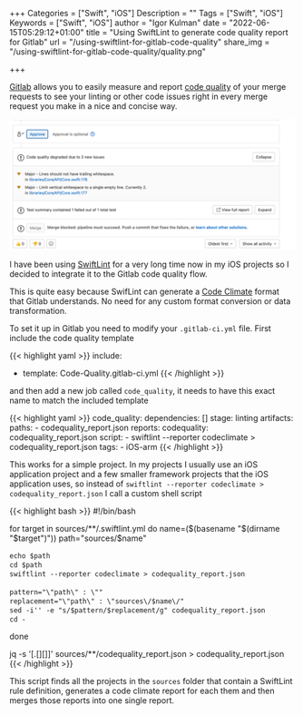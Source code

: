 +++
Categories = ["Swift", "iOS"]
Description = ""
Tags = ["Swift", "iOS"]
Keywords = ["Swift", "iOS"]
author = "Igor Kulman"
date = "2022-06-15T05:29:12+01:00"
title = "Using SwiftLint to generate code quality report for Gitlab"
url = "/using-swiftlint-for-gitlab-code-quality"
share_img = "/using-swiftlint-for-gitlab-code-quality/quality.png"

+++

[Gitlab](https://about.gitlab.com/) allows you to easily measure and report [code quality](https://docs.gitlab.com/ee/user/project/merge_requests/code_quality.html) of your merge requests to see your linting or other code issues right in every merge request you make in a nice and concise way. 

![Gitlab code quality report](quality.png)

I have been using [SwiftLint](https://github.com/realm/SwiftLint) for a very long time now in my iOS projects so I decided to integrate it to the Gitlab code quality flow.

This is quite easy because SwifLint can generate a [Code Climate](https://codeclimate.com/) format that Gitlab understands. No need for any custom format conversion or data transformation.

To set it up in Gitlab you need to modify your `.gitlab-ci.yml` file. First include the code quality template

{{< highlight yaml >}}
include:
  - template: Code-Quality.gitlab-ci.yml
{{< /highlight >}}  

and then add a new job called `code_quality`, it needs to have this exact name to match the included template

{{< highlight yaml >}}
code_quality:
  dependencies: []
  stage: linting
  artifacts:
    paths:
      - codequality_report.json
    reports:
      codequality: codequality_report.json
  script:
    - swiftlint --reporter codeclimate > codequality_report.json 
  tags:
    - iOS-arm
{{< /highlight >}}    

This works for a simple project. In my projects I usually use an iOS application project and a few smaller framework projects that the iOS application uses, so instead of `swiftlint --reporter codeclimate > codequality_report.json` I call a custom shell script

<!--more-->

{{< highlight bash >}}
#!/bin/bash

for target in sources/**/.swiftlint.yml
do
    name=($(basename "$(dirname "$target")"))
    path="sources/$name"
    
    echo $path
    cd $path
    swiftlint --reporter codeclimate > codequality_report.json

    pattern="\"path\" : \""
    replacement="\"path\" : \"sources\/$name\/"
    sed -i'' -e "s/$pattern/$replacement/g" codequality_report.json
    cd -
done

jq -s '[.[][]]' sources/**/codequality_report.json > codequality_report.json
{{< /highlight >}}

This script finds all the projects in the `sources` folder that contain a SwiftLint rule definition, generates a code climate report for each them and then merges those reports into one single report.